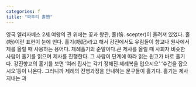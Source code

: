 ```yaml
---
categories: f
title: "짜투리 홀笏"
---
```

영국 엘리자베스 2세 여왕의 관 위에는 꽃과 왕관, 홀(笏. scepter)이 올려져 있었다. 홀(笏)이란 표현이 눈에 띤다. 홀기(笏記)라고 해서 강진에서도 유림들이 향교나 원사에서 제를 올릴 때 사용하는 용어다. 제례홀기의 준말이다.큰 제사를 올릴 때 사회자 비슷한 사람이 홀기를 읽으며 제사를 진행한다. 그 사람이 단계에 따라 읽는 원고가 바로 홀기다. 강진향교의 홀기를 보면 ‘여러 집사는 각기 정해진 제례복을 입으시오’ ‘수건을 잡으시오’등이 나온다. 그러니까 제례의 진행과정을 안내하는 문구들이 홀기다. 홀기는 제사 지내는 과